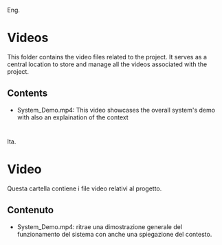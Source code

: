 Eng.
# Videos

This folder contains the video files related to the project. It serves as a central location to store and manage all the videos associated with the project.

## Contents

- System_Demo.mp4: This video showcases the overall system's demo with also an explaination of the context

#
Ita.
# Video

Questa cartella contiene i file video relativi al progetto.

## Contenuto

- System_Demo.mp4: ritrae una dimostrazione generale del funzionamento del sistema con anche una spiegazione del contesto.
